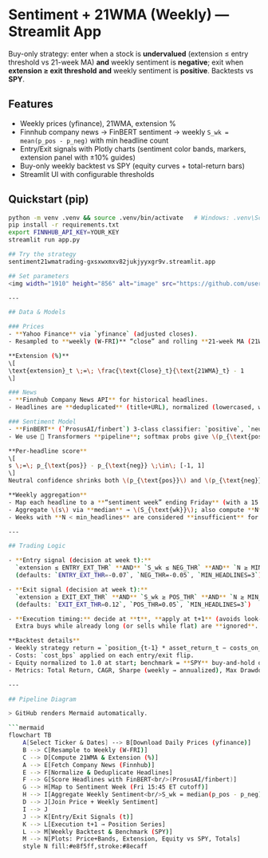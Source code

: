 # Sentiment + 21WMA (Weekly) — Streamlit App

Buy-only strategy: enter when a stock is **undervalued** (extension ≤ entry threshold vs 21-week MA) **and** weekly sentiment is **negative**; exit when **extension ≥ exit threshold** **and** weekly sentiment is **positive**. Backtests vs **SPY**.

## Features
- Weekly prices (yfinance), 21WMA, extension %
- Finnhub company news → FinBERT sentiment → weekly `S_wk = mean(p_pos - p_neg)` with min headline count
- Entry/Exit signals with Plotly charts (sentiment color bands, markers, extension panel with ±10% guides)
- Buy-only weekly backtest vs SPY (equity curves + total-return bars)
- Streamlit UI with configurable thresholds

## Quickstart (pip)
```bash
python -m venv .venv && source .venv/bin/activate   # Windows: .venv\Scripts\activate
pip install -r requirements.txt
export FINNHUB_API_KEY=YOUR_KEY
streamlit run app.py

## Try the strategy
sentiment21wmatrading-gxsxwxmxv82jukjyyxgr9v.streamlit.app

## Set parameters
<img width="1910" height="856" alt="image" src="https://github.com/user-attachments/assets/9bbab87b-b585-4091-b700-f0fc00145773" />

---

## Data & Models

### Prices
- **Yahoo Finance** via `yfinance` (adjusted closes).
- Resampled to **weekly (W-FRI)** “close” and rolling **21-week MA (21WMA)**.

**Extension (%)**  
\[
\text{extension}_t \;=\; \frac{\text{Close}_t}{\text{21WMA}_t} - 1
\]

### News
- **Finnhub Company News API** for historical headlines.
- Headlines are **deduplicated** (title+URL), normalized (lowercased, whitespace collapsed).

### Sentiment Model
- **FinBERT** (`ProsusAI/finbert`) 3-class classifier: `positive`, `neutral`, `negative`.
- We use 🤗 Transformers **pipeline**; softmax probs give \(p_{\text{pos}}, p_{\text{neg}}, p_{\text{neu}}\).

**Per-headline score**
\[
s \;=\; p_{\text{pos}} - p_{\text{neg}} \;\in\; [-1, 1]
\]
Neutral confidence shrinks both \(p_{\text{pos}}\) and \(p_{\text{neg}}\), so extreme scores are rarer when text is neutral/ambiguous.

**Weekly aggregation**
- Map each headline to a **“sentiment week” ending Friday** (with a 15:45 ET cutover: Fri headlines at/after 15:45 roll to next week).
- Aggregate \(s\) via **median** → \(S_{\text{wk}}\); also compute **N** = number of headlines that week.
- Weeks with **N < min_headlines** are considered **insufficient** for signaling (still shown visually, lighter).

---

## Trading Logic

- **Entry signal (decision at week t):**  
  `extension ≤ ENTRY_EXT_THR` **AND** `S_wk ≤ NEG_THR` **AND** `N ≥ MIN_HEADLINES`  
  (defaults: `ENTRY_EXT_THR=-0.07`, `NEG_THR=-0.05`, `MIN_HEADLINES=3`)

- **Exit signal (decision at week t):**  
  `extension ≥ EXIT_EXT_THR` **AND** `S_wk ≥ POS_THR` **AND** `N ≥ MIN_HEADLINES`  
  (defaults: `EXIT_EXT_THR=0.12`, `POS_THR=0.05`, `MIN_HEADLINES=3`)

- **Execution timing:** decide at **t**, **apply at t+1** (avoids look-ahead).  
  Extra buys while already long (or sells while flat) are **ignored**. P&L accrues only when `position=1`.

**Backtest details**
- Weekly strategy return = `position_{t-1} * asset_return_t − costs_on_flips`
- Costs: `cost_bps` applied on each entry/exit flip.
- Equity normalized to 1.0 at start; benchmark = **SPY** buy-and-hold over same window.
- Metrics: Total Return, CAGR, Sharpe (weekly → annualized), Max Drawdown.

---

## Pipeline Diagram

> GitHub renders Mermaid automatically.

```mermaid
flowchart TB
    A[Select Ticker & Dates] --> B[Download Daily Prices (yfinance)]
    B --> C[Resample to Weekly (W-FRI)]
    C --> D[Compute 21WMA & Extension (%)]
    A --> E[Fetch Company News (Finnhub)]
    E --> F[Normalize & Deduplicate Headlines]
    F --> G[Score Headlines with FinBERT<br/>(ProsusAI/finbert)]
    G --> H[Map to Sentiment Week (Fri 15:45 ET cutoff)]
    H --> I[Aggregate Weekly Sentiment<br/>S_wk = median(p_pos - p_neg), N=headlines]
    D --> J[Join Price + Weekly Sentiment]
    I --> J
    J --> K[Entry/Exit Signals (t)]
    K --> L[Execution t+1 → Position Series]
    L --> M[Weekly Backtest & Benchmark (SPY)]
    M --> N[Plots: Price+Bands, Extension, Equity vs SPY, Totals]
    style N fill:#e8f5ff,stroke:#8ecaff
